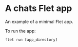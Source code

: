 # A chats Flet app

An example of a minimal Flet app.

To run the app:

```
flet run [app_directory]
```
